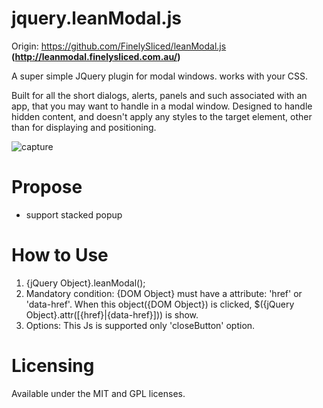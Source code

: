 # jquery.leanModal.js
Origin: https://github.com/FinelySliced/leanModal.js __(http://leanmodal.finelysliced.com.au/)__


 A super simple JQuery plugin for modal windows. works with your CSS.  
  
 Built for all the short dialogs, alerts, panels and such associated with an app, that you may want to handle in a modal window. Designed to handle hidden content, and doesn't apply any styles to the target element, other than for displaying and positioning.
 
 ![capture](https://github.com/tinywind/leanModal.js/blob/master/sample/capture.png?raw=true "comment")
 
# Propose
* support stacked popup

# How to Use
1. {jQuery Object}.leanModal();
1. Mandatory condition: {DOM Object} must have a attribute: 'href' or 'data-href'. When this object({DOM Object}) is clicked, $({jQuery Object}.attr(\[{href}|{data-href}\])) is show.
1. Options: This Js is supported only 'closeButton' option.

# Licensing
Available under the MIT and GPL licenses.
